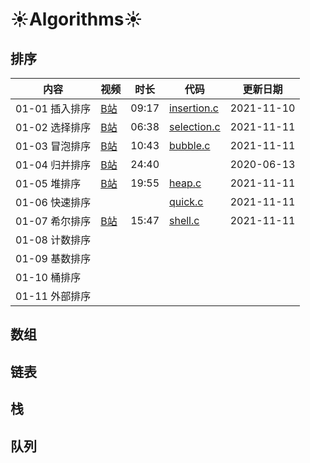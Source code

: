 # :sunny:Algorithms:sunny:

## 排序

|内容|视频|时长|代码|更新日期|
|---|---|---|---|---|
|01-01 插入排序|[B站](https://www.bilibili.com/video/BV1TD4y1Q751/)|09:17|[insertion.c](https://github.com/imxtx/algorithms/blob/main/01-sorting/01-insertion/insertion.c)|2021-11-10|
|01-02 选择排序|[B站](https://www.bilibili.com/video/BV1VK4y1475t/)|06:38|[selection.c](https://github.com/imxtx/algorithms/blob/main/01-sorting/02-selection/selection.c)|2021-11-11|
|01-03 冒泡排序|[B站](https://www.bilibili.com/video/BV1Hg4y1q7tz/)|10:43|[bubble.c](https://github.com/imxtx/algorithms/blob/main/01-sorting/03-bubble/bubble.c)|2021-11-11|
|01-04 归并排序|[B站](https://www.bilibili.com/video/BV1Pt4y197VZ/)|24:40||2020-06-13|
|01-05 堆排序|[B站](https://www.bilibili.com/video/BV1fp4y1D7cj/)|19:55|[heap.c](https://github.com/imxtx/algorithms/blob/main/01-sorting/06-heap/heap.c)|2021-11-11|
|01-06 快速排序|||[quick.c](https://github.com/imxtx/algorithms/blob/main/01-sorting/07-quick/quick.c)|2021-11-11|
|01-07 希尔排序|[B站](https://www.bilibili.com/video/BV1BK4y1478X/)|15:47|[shell.c](https://github.com/imxtx/algorithms/blob/main/01-sorting/08-shell/shell.c)|2021-11-11|
|01-08 计数排序|||||
|01-09 基数排序|||||
|01-10 桶排序|||||
|01-11 外部排序|||||

## 数组

## 链表

## 栈

## 队列
